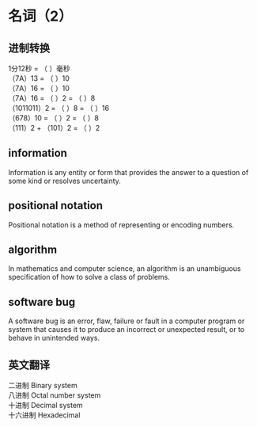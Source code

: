 # 名词（2）
## 进制转换
 1分12秒 = （ ）毫秒  
（7A）13 = （ ）10  
（7A）16 = （ ）10  
（7A）16 = （ ）2 = （ ）8  
（1011011）2 = （ ）8  = （ ）16  
（678）10 = （ ）2 = （ ）8  
（111）2 + （101）2 = （ ）2

## information
Information is any entity or form that provides the answer to a question of some kind or resolves uncertainty. 
## positional notation
Positional notation is a method of representing or encoding numbers. 
## algorithm
In mathematics and computer science, an algorithm is an unambiguous specification of how to solve a class of problems. 
## software bug
A software bug is an error, flaw, failure or fault in a computer program or system that causes it to produce an incorrect or unexpected result, or to behave in unintended ways.
## 英文翻译
二进制    Binary system  
八进制    Octal number system  
十进制    Decimal system  
十六进制  Hexadecimal  
